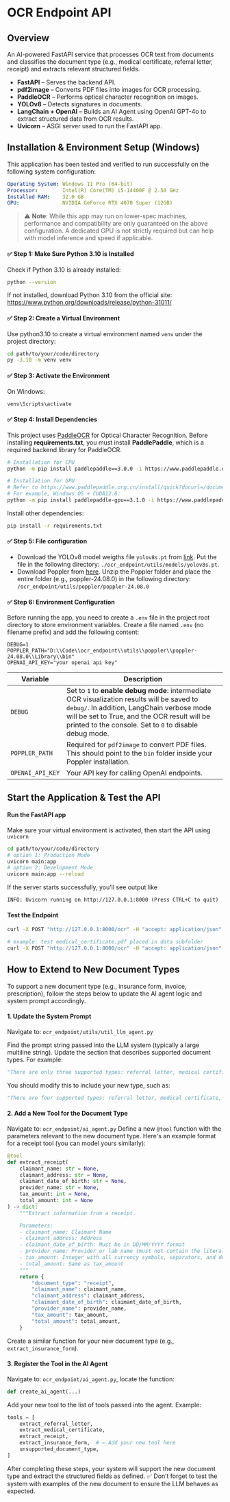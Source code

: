 # OCR Endpoint API

## Overview
An AI-powered FastAPI service that processes OCR text from documents and classifies the document type (e.g., medical certificate, referral letter, receipt) and extracts relevant structured fields.


- **FastAPI** – Serves the backend API.
- **pdf2image** – Converts PDF files into images for OCR processing.
- **PaddleOCR** – Performs optical character recognition on images.
- **YOLOv8** – Detects signatures in documents.
- **LangChain + OpenAI** – Builds an AI Agent using OpenAI GPT-4o to extract structured data from OCR results.
- **Uvicorn** – ASGI server used to run the FastAPI app.

## Installation & Environment Setup (Windows)
This application has been tested and verified to run successfully on the following system configuration:
```yaml
Operating System: Windows 11 Pro (64-bit)  
Processor:        Intel(R) Core(TM) i5-14400F @ 2.50 GHz  
Installed RAM:    32.0 GB 
GPU:              NVIDIA GeForce RTX 4070 Super (12GB)
```
>⚠️ **Note**: While this app may run on lower-spec machines, performance and compatibility are only guaranteed on the above configuration. A dedicated GPU is not strictly required but can help with model inference and speed if applicable.

#### ✅ Step 1: Make Sure Python 3.10 is Installed
Check if Python 3.10 is already installed:
```bash
python --version
```
If not installed, download Python 3.10 from the official site: https://www.python.org/downloads/release/python-31011/

#### ✅ Step 2: Create a Virtual Environment
Use python3.10 to create a virtual environment named `venv` under the project directory:
```bash
cd path/to/your/code/directory
py -3.10 -m venv venv
```

#### ✅ Step 3: Activate the Environment
On Windows:
```bash
venv\Scripts\activate
```

#### ✅ Step 4: Install Dependencies
This project uses [PaddleOCR](https://github.com/PaddlePaddle/PaddleOCR) for Optical Character Recognition. Before installing **requirements.txt**, you must install **PaddlePaddle**, which is a required backend library for PaddleOCR. 
```bash
# Installation for CPU
python -m pip install paddlepaddle==3.0.0 -i https://www.paddlepaddle.org.cn/packages/stable/cpu/

# Installation for GPU
# Refer to https://www.paddlepaddle.org.cn/install/quick?docurl=/documentation/docs/zh/develop/install/pip/windows-pip.html
# For example, Windows OS + CUDA12.6:
python -m pip install paddlepaddle-gpu==3.1.0 -i https://www.paddlepaddle.org.cn/packages/stable/cu126/
```

Install other dependencies:
```bash
pip install -r requirements.txt
```
#### ✅ Step 5: File configuration
- Download the YOLOv8 model weigths file `yolov8s.pt` from [link](https://huggingface.co/tech4humans/yolov8s-signature-detector). Put the file in the following directory: `./ocr_endpoint/utils/models/yolov8s.pt`.
- Download Poppler from [here](https://github.com/oschwartz10612/poppler-windows/releases/). Unzip the Poppler folder and place the entire folder (e.g., poppler-24.08.0) in the following directory: `/ocr_endpoint/utils/poppler/poppler-24.08.0`

#### ✅ Step 6: Environment Configuration
Before running the app, you need to create a `.env` file in the project root directory to store environment variables.
Create a file named `.env` (no filename prefix) and add the following content:
```env
DEBUG=1
POPPLER_PATH="D:\\Code\\ocr_endpoint\\utils\\poppler\\poppler-24.08.0\\Library\\bin"
OPENAI_API_KEY="your openai api key"
```
| Variable         | Description                                                                                          |
|------------------|------------------------------------------------------------------------------------------------------|
| `DEBUG`          | Set to `1` to **enable debug mode**: intermediate OCR visualization results will be saved to `debug/`. In addition, LangChain verbose mode will be set to True, and the OCR result will be printed to the console. Set to `0` to disable debug mode. |
| `POPPLER_PATH`   | Required for `pdf2image` to convert PDF files. This should point to the `bin` folder inside your Poppler installation. |
| `OPENAI_API_KEY` | Your API key for calling OpenAI endpoints.            |

## Start the Application & Test the API
#### Run the FastAPI app
Make sure your virtual environment is activated, then start the API using `uvicorn`
```bash
cd path/to/your/code/directory
# option 1: Production Mode
uvicorn main:app
# option 2: Development Mode
uvicorn main:app --reload
```
If the server starts successfully, you'll see output like
```pgsql
INFO: Uvicorn running on http://127.0.0.1:8000 (Press CTRL+C to quit)
```
####  Test the Endpoint
```bash
curl -X POST "http://127.0.0.1:8000/ocr" -H "accept: application/json" -H "Content-Type: multipart/form-data" -F "file=@{path to document}"

# example: test medical_certificate.pdf placed in data subfolder
curl -X POST "http://127.0.0.1:8000/ocr" -H "accept: application/json" -H "Content-Type: multipart/form-data" -F "file=@data\medical_certificate.pdf"

```

## How to Extend to New Document Types
To support a new document type (e.g., insurance form, invoice, prescription), follow the steps below to update the AI agent logic and system prompt accordingly.

#### 1. Update the System Prompt
Navigate to: `ocr_endpoint/utils/util_llm_agent.py`

Find the prompt string passed into the LLM system (typically a large multiline string). Update the section that describes supported document types. For example:

```python
"There are only three supported types: referral letter, medical certificate, receipt"
```
You should modify this to include your new type, such as:
```python
"There are four supported types: referral letter, medical certificate, receipt, insurance form"
```
#### 2. Add a New Tool for the Document Type
Navigate to: `ocr_endpoint/ai_agent.py`
Define a new `@tool` function with the parameters relevant to the new document type. Here's an example format for a receipt tool (you can model yours similarly):
```python
@tool
def extract_receipt(
    claimant_name: str = None,
    claimant_address: str = None,
    claimant_date_of_birth: str = None,
    provider_name: str = None,
    tax_amount: int = None,
    total_amount: int = None
) -> dict:
    """Extract information from a receipt.

    Parameters:
    - claimant_name: Claimant Name
    - claimant_address: Address
    - claimant_date_of_birth: Must be in DD/MM/YYYY format
    - provider_name: Provider or lab name (must not contain the literal string "Fullerton Health")
    - tax_amount: Integer with all currency symbols, separators, and decimals removed
    - total_amount: Same as tax_amount
    """
    return {
        "document_type": "receipt",
        "claimant_name": claimant_name,
        "claimant_address": claimant_address,
        "claimant_date_of_birth": claimant_date_of_birth,
        "provider_name": provider_name,
        "tax_amount": tax_amount,
        "total_amount": total_amount,
    }
```
Create a similar function for your new document type (e.g., `extract_insurance_form`).

#### 3. Register the Tool in the AI Agent
Navigate to: `ocr_endpoint/ai_agent.py`, locate the function:
```python
def create_ai_agent(...)
```
Add your new tool to the list of tools passed into the agent. Example:
```python
tools = [
    extract_referral_letter,
    extract_medical_certificate,
    extract_receipt,
    extract_insurance_form,  # ← Add your new tool here
    unsupported_document_type,
]
```

After completing these steps, your system will support the new document type and extract the structured fields as defined.
✅ Don’t forget to test the system with examples of the new document to ensure the LLM behaves as expected.